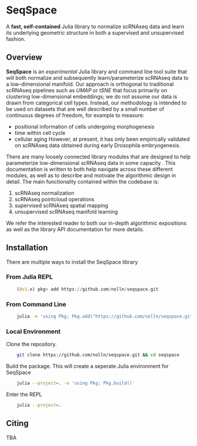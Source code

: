 # SeqSpace

A **fast, self-contained** Julia library to normalize scRNAseq data and learn its underlying geometric structure in both a supervised and unsupervised fashion.

## Overview

**SeqSpace** is an _experimental_ Julia library and command line tool suite that will both normalize and subsequently learn/parameterize scRNAseq data to a low-dimensional manifold.
Our approach is orthogonal to traditional scRNAseq pipelines such as _UMAP_ or _tSNE_ that focus primarily on clustering low-dimensional embeddings;
we do not assume our data is drawn from categorical cell types.
Instead, our methodology is intended to be used on datasets that are well described by a small number of continuous degrees of freedom, for example to measure:
  * positional information of cells undergoing morphogenesis
  * time within cell cycle
  * cellular aging
However, at present, it has only been empirically validated on scRNAseq data obtained during early Drosophila embryogenesis.

There are many loosely connected library modules that are designed to help parameterize low-dimensional scRNAseq data in some capacity .
This documentation is written to both help navigate across these different modules, as well as to describe and motivate the algorithmic design in detail.
The main functionality contained within the codebase is:
  1. scRNAseq normalization
  2. scRNAseq pointcloud operations
  3. supervised scRNAseq spatial mapping
  4. unsupervised scRNAseq manifold learning

We refer the interested reader to both our in-depth algorithmic expositions as well as the library API documentation for more details.

## Installation

There are multiple ways to install the SeqSpace library

### From Julia REPL
```julia
    (@v1.x) pkg> add https://github.com/nolln/seqspace.git
```

### From Command Line
```bash
    julia -e 'using Pkg; Pkg.add("https://github.com/nolln/seqspace.git"); Pkg.build()'
```

### Local Environment

Clone the repository.
```bash
    git clone https://github.com/nolln/seqspace.git && cd seqspace
```

Build the package. This will create a seperate Julia environment for SeqSpace
```bash
    julia --project=. -e 'using Pkg; Pkg.build()'
```

Enter the REPL
```bash
    julia --project=.
```

## Citing
TBA
